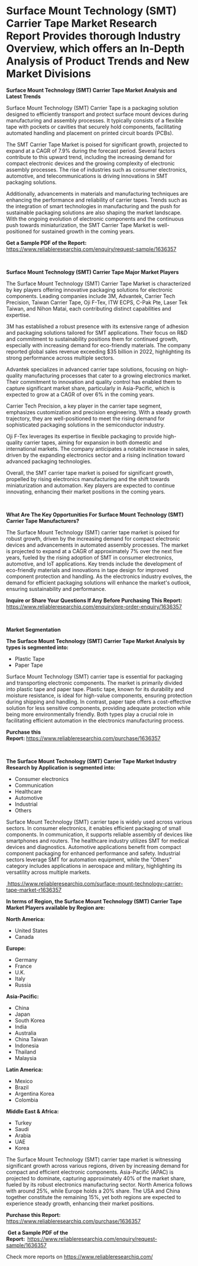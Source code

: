 <p><h1>Surface Mount Technology (SMT) Carrier Tape Market Research Report Provides thorough Industry Overview, which offers an In-Depth Analysis of Product Trends and New Market Divisions</h1></p><p><strong>Surface Mount Technology (SMT) Carrier Tape Market Analysis and Latest Trends</strong></p>
<p><p>Surface Mount Technology (SMT) Carrier Tape is a packaging solution designed to efficiently transport and protect surface mount devices during manufacturing and assembly processes. It typically consists of a flexible tape with pockets or cavities that securely hold components, facilitating automated handling and placement on printed circuit boards (PCBs). </p><p>The SMT Carrier Tape Market is poised for significant growth, projected to expand at a CAGR of 7.9% during the forecast period. Several factors contribute to this upward trend, including the increasing demand for compact electronic devices and the growing complexity of electronic assembly processes. The rise of industries such as consumer electronics, automotive, and telecommunications is driving innovations in SMT packaging solutions.</p><p>Additionally, advancements in materials and manufacturing techniques are enhancing the performance and reliability of carrier tapes. Trends such as the integration of smart technologies in manufacturing and the push for sustainable packaging solutions are also shaping the market landscape. With the ongoing evolution of electronic components and the continuous push towards miniaturization, the SMT Carrier Tape Market is well-positioned for sustained growth in the coming years.</p></p>
<p><strong>Get a Sample PDF of the Report:&nbsp;</strong> <a href="https://www.reliableresearchiq.com/enquiry/request-sample/1636357?utm_campaign=3361&utm_medium=2&utm_source=Github&utm_content=ia&utm_term=23032025&utm_id=surface-mount-technology-smt-carrier-tape">https://www.reliableresearchiq.com/enquiry/request-sample/1636357</a></p>
<p>&nbsp;</p>
<p><strong>Surface Mount Technology (SMT) Carrier Tape Major Market Players</strong></p>
<p><p>The Surface Mount Technology (SMT) Carrier Tape Market is characterized by key players offering innovative packaging solutions for electronic components. Leading companies include 3M, Advantek, Carrier Tech Precision, Taiwan Carrier Tape, Oji F-Tex, ITW ECPS, C-Pak Pte, Laser Tek Taiwan, and Nihon Matai, each contributing distinct capabilities and expertise.</p><p>3M has established a robust presence with its extensive range of adhesion and packaging solutions tailored for SMT applications. Their focus on R&D and commitment to sustainability positions them for continued growth, especially with increasing demand for eco-friendly materials. The company reported global sales revenue exceeding $35 billion in 2022, highlighting its strong performance across multiple sectors.</p><p>Advantek specializes in advanced carrier tape solutions, focusing on high-quality manufacturing processes that cater to a growing electronics market. Their commitment to innovation and quality control has enabled them to capture significant market share, particularly in Asia-Pacific, which is expected to grow at a CAGR of over 6% in the coming years.</p><p>Carrier Tech Precision, a key player in the carrier tape segment, emphasizes customization and precision engineering. With a steady growth trajectory, they are well-positioned to meet the rising demand for sophisticated packaging solutions in the semiconductor industry.</p><p>Oji F-Tex leverages its expertise in flexible packaging to provide high-quality carrier tapes, aiming for expansion in both domestic and international markets. The company anticipates a notable increase in sales, driven by the expanding electronics sector and a rising inclination toward advanced packaging technologies.</p><p>Overall, the SMT carrier tape market is poised for significant growth, propelled by rising electronics manufacturing and the shift towards miniaturization and automation. Key players are expected to continue innovating, enhancing their market positions in the coming years.</p></p>
<p>&nbsp;</p>
<p><strong>What Are The Key Opportunities For Surface Mount Technology (SMT) Carrier Tape Manufacturers?</strong></p>
<p><p>The Surface Mount Technology (SMT) carrier tape market is poised for robust growth, driven by the increasing demand for compact electronic devices and advancements in automated assembly processes. The market is projected to expand at a CAGR of approximately 7% over the next five years, fueled by the rising adoption of SMT in consumer electronics, automotive, and IoT applications. Key trends include the development of eco-friendly materials and innovations in tape design for improved component protection and handling. As the electronics industry evolves, the demand for efficient packaging solutions will enhance the market's outlook, ensuring sustainability and performance.</p></p>
<p><strong>Inquire or Share Your Questions If Any Before Purchasing This Report:</strong> <a href="https://www.reliableresearchiq.com/enquiry/pre-order-enquiry/1636357?utm_campaign=3361&utm_medium=2&utm_source=Github&utm_content=ia&utm_term=23032025&utm_id=surface-mount-technology-smt-carrier-tape">https://www.reliableresearchiq.com/enquiry/pre-order-enquiry/1636357</a></p>
<p>&nbsp;</p>
<p><strong>Market Segmentation</strong></p>
<p><strong>The Surface Mount Technology (SMT) Carrier Tape Market Analysis by types is segmented into:</strong></p>
<p><ul><li>Plastic Tape</li><li>Paper Tape</li></ul></p>
<p><p>Surface Mount Technology (SMT) carrier tape is essential for packaging and transporting electronic components. The market is primarily divided into plastic tape and paper tape. Plastic tape, known for its durability and moisture resistance, is ideal for high-value components, ensuring protection during shipping and handling. In contrast, paper tape offers a cost-effective solution for less sensitive components, providing adequate protection while being more environmentally friendly. Both types play a crucial role in facilitating efficient automation in the electronics manufacturing process.</p></p>
<p><strong>Purchase this Report:&nbsp;</strong><a href="https://www.reliableresearchiq.com/purchase/1636357?utm_campaign=3361&utm_medium=2&utm_source=Github&utm_content=ia&utm_term=23032025&utm_id=surface-mount-technology-smt-carrier-tape">https://www.reliableresearchiq.com/purchase/1636357</a></p>
<p>&nbsp;</p>
<p><strong>The Surface Mount Technology (SMT) Carrier Tape Market Industry Research by Application is segmented into:</strong></p>
<p><ul><li>Consumer electronics</li><li>Communication</li><li>Healthcare</li><li>Automotive</li><li>Industrial</li><li>Others</li></ul></p>
<p><p>Surface Mount Technology (SMT) carrier tape is widely used across various sectors. In consumer electronics, it enables efficient packaging of small components. In communication, it supports reliable assembly of devices like smartphones and routers. The healthcare industry utilizes SMT for medical devices and diagnostics. Automotive applications benefit from compact component packaging for enhanced performance and safety. Industrial sectors leverage SMT for automation equipment, while the "Others" category includes applications in aerospace and military, highlighting its versatility across multiple markets.</p></p>
<p><a href="https://www.reliableresearchiq.com/surface-mount-technology-carrier-tape-market-r1636357?utm_campaign=3361&utm_medium=2&utm_source=Github&utm_content=ia&utm_term=23032025&utm_id=surface-mount-technology-smt-carrier-tape">&nbsp;https://www.reliableresearchiq.com/surface-mount-technology-carrier-tape-market-r1636357</a></p>
<p><strong>In terms of Region, the Surface Mount Technology (SMT) Carrier Tape Market Players available by Region are:</strong></p>
<p>
    <p> <strong> North America: </strong>
        <ul>
            <li>United States</li>
            <li>Canada</li>
        </ul>
        </p> 
    <p> <strong> Europe: </strong>
        <ul>
            <li>Germany</li>
            <li>France</li>
            <li>U.K.</li>
            <li>Italy</li>
            <li>Russia</li>
        </ul>
        </p> 
    <p> <strong> Asia-Pacific: </strong>
        <ul>
            <li>China</li>
            <li>Japan</li>
            <li>South Korea</li>
            <li>India</li>
            <li>Australia</li>
            <li>China Taiwan</li>
            <li>Indonesia</li>
            <li>Thailand</li>
            <li>Malaysia</li>
        </ul>
        </p> 
    <p> <strong> Latin America: </strong>
        <ul>
            <li>Mexico</li>
            <li>Brazil</li>
            <li>Argentina Korea</li>
            <li>Colombia</li>
        </ul>
        </p> 
    <p> <strong> Middle East & Africa: </strong>
        <ul>
            <li>Turkey</li>
            <li>Saudi</li>
            <li>Arabia</li>
            <li>UAE</li>
            <li>Korea</li>
        </ul>
    </p>
    </p>
<p><p>The Surface Mount Technology (SMT) carrier tape market is witnessing significant growth across various regions, driven by increasing demand for compact and efficient electronic components. Asia-Pacific (APAC) is projected to dominate, capturing approximately 40% of the market share, fueled by its robust electronics manufacturing sector. North America follows with around 25%, while Europe holds a 20% share. The USA and China together constitute the remaining 15%, yet both regions are expected to experience steady growth, enhancing their market positions.</p></p>
<p><strong>Purchase this Report: </strong><a href="https://www.reliableresearchiq.com/purchase/1636357?utm_campaign=3361&utm_medium=2&utm_source=Github&utm_content=ia&utm_term=23032025&utm_id=surface-mount-technology-smt-carrier-tape">https://www.reliableresearchiq.com/purchase/1636357</a></p>
<p>&nbsp;<strong>Get a Sample PDF of the Report:&nbsp;&nbsp;</strong><a href="https://www.reliableresearchiq.com/enquiry/request-sample/1636357?utm_campaign=3361&utm_medium=2&utm_source=Github&utm_content=ia&utm_term=23032025&utm_id=surface-mount-technology-smt-carrier-tape">https://www.reliableresearchiq.com/enquiry/request-sample/1636357</a></p>
<p><strong></strong></p>
<p>Check more reports on <a href="https://www.reliableresearchiq.com/?utm_campaign=3361&utm_medium=2&utm_source=Github&utm_content=ia&utm_term=23032025&utm_id=surface-mount-technology-smt-carrier-tape">https://www.reliableresearchiq.com/</a></p>
